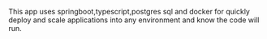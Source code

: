 This app uses springboot,typescript,postgres sql and docker for quickly deploy and scale applications into any environment and know the code will run.
